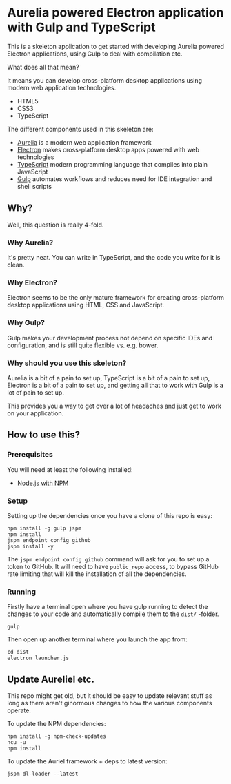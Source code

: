 # Aurelia powered Electron application with Gulp and TypeScript

This is a skeleton application to get started with developing Aurelia powered
Electron applications, using Gulp to deal with compilation etc.

What does all that mean?

It means you can develop cross-platform desktop applications using modern
web application technologies.

 - HTML5
 - CSS3
 - TypeScript

The different components used in this skeleton are:

 - [Aurelia](http://aurelia.io/) is a modern web application framework
 - [Electron](http://electron.atom.io/) makes cross-platform desktop apps powered with web technologies
 - [TypeScript](http://www.typescriptlang.org/) modern programming language that compiles into plain JavaScript
 - [Gulp](http://gulpjs.com/) automates workflows and reduces need for IDE integration and shell scripts


## Why?

Well, this question is really 4-fold.


### Why Aurelia?

It's pretty neat. You can write in TypeScript, and the code you write for it is 
clean.
 
 
### Why Electron?

Electron seems to be the only mature framework for creating cross-platform 
desktop applications using HTML, CSS and JavaScript.


### Why Gulp?
 
Gulp makes your development process not depend on specific IDEs and
configuration, and is still quite flexible vs. e.g. bower.


### Why should you use this skeleton?

Aurelia is a bit of a pain to set up, TypeScript is a bit of a pain to set up,
Electron is a bit of a pain to set up, and getting all that to work with Gulp
is a lot of pain to set up.

This provides you a way to get over a lot of headaches and just get to work on
your application.


## How to use this?

### Prerequisites

You will need at least the following installed:

 - [Node.js with NPM](https://nodejs.org/en/)


### Setup

Setting up the dependencies once you have a clone of this repo is easy:

```
npm install -g gulp jspm
npm install
jspm endpoint config github
jspm install -y
```

The `jspm endpoint config github` command will ask for you to set up a token
to GitHub. It will need to have `public_repo` access, to bypass GitHub rate
limiting that will kill the installation of all the dependencies.


### Running

Firstly have a terminal open where you have gulp running to detect the changes
to your code and automatically compile them to the `dist/` -folder.

```
gulp
```

Then open up another terminal where you launch the app from:

```
cd dist
electron launcher.js
```
 
 
## Update Aureliel etc.

This repo might get old, but it should be easy to update relevant stuff as long
as there aren't ginormous changes to how the various components operate.

To update the NPM dependencies:

```
npm install -g npm-check-updates
ncu -u
npm install
```

To update the Auriel framework + deps to latest version:

```
jspm dl-loader --latest
```
